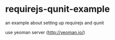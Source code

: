 requirejs-qunit-example
=======================

an example about setting up requirejs and qunit

use yeoman server (http://yeoman.io/) 
